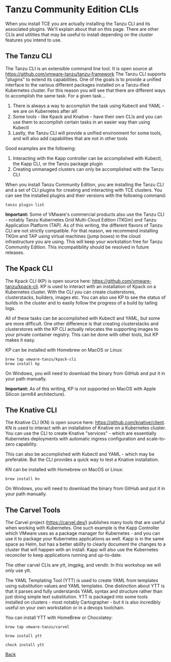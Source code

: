 # Tanzu Community Edition CLIs

When you install TCE you are actually installing the Tanzu CLI and its associated plugins. We'll explain about that
on this page. There are other CLIs and utilities that may be useful to install depending on the cluster features you
intend to use.

## The Tanzu CLI

The Tanzu CLI is an extensible command line tool. It is open source at https://github.com/vmware-tanzu/tanzu-framework
The Tanzu CLI supports "plugins" to extend its capabilities. One of the goals is to provide a unified interface to the
various different packages installed on a Tanzu-ified Kubernetes cluster. For this reason you will see that there
are different ways to accomplish the same task. For a given task...

1. There is always a way to accomplish the task using Kubectl and YAML - we are on Kubernetes after all!
1. Some tools - like Kpack and Knative - have their own CLIs and you can use them to accomplish certain tasks
   in an easier way than using Kubectl
1. Lastly, the Tanzu CLI will provide a unified environment for some tools, and will also add capabilities
   that are not in other tools

Good examples are the following:

1. Interacting with the Kapp controller can be accomplished with Kubectl, the Kapp CLI, or the Tanzu
   package plugin
1. Creating unmanaged clusters can only be accomplished with the Tanzu CLI

When you install Tanzu Community Edition, you are installing the Tanzu CLI and a set of CLI plugins for creating
and interacting with TCE clusters. You can see the installed plugins and their versions with the following command:

```shell
tanzu plugin list
```

**Important:** Some of VMware's commercial products also use the Tanzu CLI - notably Tanzu Kubernetes Grid Multi-Cloud
Edition (TKGm) and Tanzu Application Platform (TAP). As of this writing, the different flavors of Tanzu CLI are not
strictly compatible. For that reason, we recommend installing TKGm and TAP using virtual machines (jump boxes) in the
cloud infrastructure you are using. This will keep your workstation free for Tanzu Community Edition. This
incompatibility should be resolved in future releases.

## The Kpack CLI

The Kpack CLI (KP) is open source here: https://github.com/vmware-tanzu/kpack-cli. KP is used to interact with an installation
of Kpack on a Kubernetes cluster. With the CLI you can create clusterstores, clusterstacks, builders, images etc.
You can also use KP to see the status of builds in the cluster and to easily follow the progress of a build by tailing logs.

All of these tasks can be accomplished with Kubectl and YAML, but some are more difficult. One other difference
is that creating clusterstacks and clusterstores with the KP CLI actually relocates the supporting images to your
private container registry. This can be done with other tools, but KP makes it easy.

KP can be installed with Homebrew on MacOS or Linux:

```shell
brew tap vmware-tanzu/kpack-cli
brew install kp
```

On Windows, you will need to download the binary from GitHub and put it in your path manually.

**Important:** As of this writing, KP is not supported on MacOS with Apple Silicon (arm64 architecture).

## The Knative CLI

The Knative CLI (KN) is open source here: https://github.com/knative/client. KN is used to interact with an installation
of Knative on a Kubernetes cluster. You can use the CLI to create Knative "services" - which are essentially
Kubernetes deployments with automatic ingress configuration and scale-to-zero capability.

This can also be accomplished with Kubectl and YAML - which may be preferable. But the CLI provides a quick way
to test a Knative installation.

KN can be installed with Homebrew on MacOS or Linux:

```shell
brew install kn
```

On Windows, you will need to download the binary from GitHub and put it in your path manually.

## The Carvel Tools

The Carvel project (https://carvel.dev/) publishes many tools that are useful when working with Kubernetes.
One such example is the Kapp Controller which VMware uses as a package manager for Kubernetes - and you can
use it to package your Kubernetes applications as well. Kapp is in the same space as Helm, but has a better
ability to clearly document the changes to a cluster that will happen with an install. Kapp will also use
the Kubernetes reconciler to keep applications running and up-to-date.

The other carvel CLIs are ytt, imgpkg, and vendir. In this workshop we will only use ytt.

The YAML Templating Tool (YTT) is used to create YAML from templates using substitution values
and YAML templates. One distinction about YTT is that it parses and fully understands YAML syntax and structure
rather than just doing simple text substitution. YTT is packaged into some tools installed on
clusters - most notably Cartographer - but it is also incredibly useful on your own workstation or in
a devops toolchain.

You can install YTT with HomeBrew or Chocolatey:

```shell
brew tap vmware-tanzu/carvel

brew install ytt
```

```shell
chock install ytt
```

[Back](index.md)
